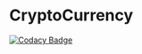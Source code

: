 # CryptoCurrency
[![Codacy Badge](https://api.codacy.com/project/badge/Grade/c1d72585bc7a48a4a560120f6dbdd8f3)](https://app.codacy.com/gh/Rm1xs/CryptoCurrency?utm_source=github.com&utm_medium=referral&utm_content=Rm1xs/CryptoCurrency&utm_campaign=Badge_Grade_Settings)